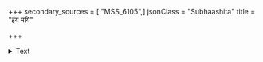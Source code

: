 +++
secondary_sources = [ "MSS_6105",]
jsonClass = "Subhaashita"
title = "इयं मयि"

+++

<details><summary>Text</summary>

इयं मयि प्रोषित एव संगता हिमत्विषाभूत् कृतमण्डना सती।  
इतीर्ष्ययेव द्रुतमच्छिनद् रुषा विचित्रताराभरणानि भास्करः॥
</details>
